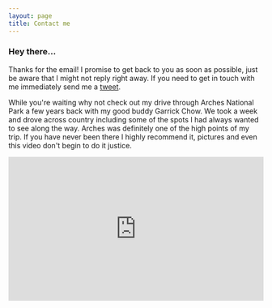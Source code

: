 ```yaml
---
layout: page
title: Contact me
---
```


### Hey there...

Thanks for the email! I promise to get back to you as soon as possible, just be aware that I might not reply right away. If you need to get in touch with me immediately send me a [tweet](https://twitter.com/jameswillweb "my twitter profile").

 While you're waiting why not check out my drive through Arches National Park a few years back with my good buddy Garrick Chow. We took a week and drove across country including some of the spots I had always wanted to see along the way. Arches was definitely one of the high points of my trip. If you have never been there I highly recommend it, pictures and even this video don't begin to do it justice.
 
 <div style="position:relative;height:0;padding-bottom:56.25%"><iframe src="https://www.youtube.com/embed/VXnfALATLPA?ecver=2" width="640" height="360" frameborder="0" style="position:absolute;width:100%;height:100%;left:0" allowfullscreen></iframe></div>





